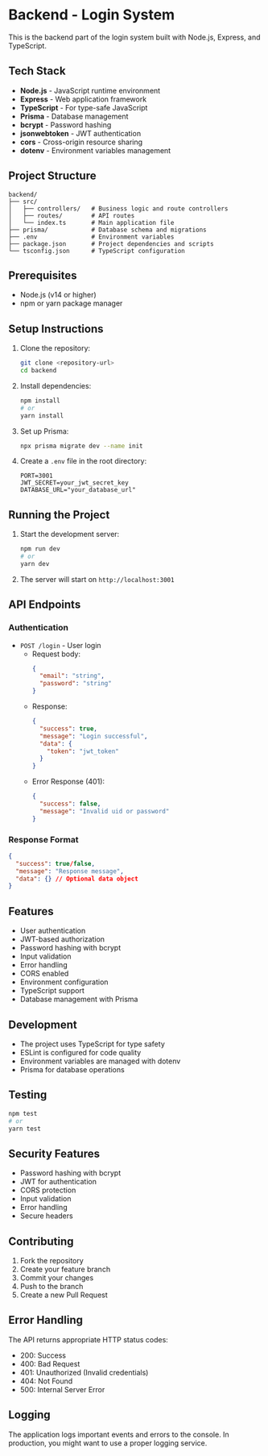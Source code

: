 # Backend - Login System

This is the backend part of the login system built with Node.js, Express, and TypeScript.

## Tech Stack

- **Node.js** - JavaScript runtime environment
- **Express** - Web application framework
- **TypeScript** - For type-safe JavaScript
- **Prisma** - Database management
- **bcrypt** - Password hashing
- **jsonwebtoken** - JWT authentication
- **cors** - Cross-origin resource sharing
- **dotenv** - Environment variables management

## Project Structure

```
backend/
├── src/
│   ├── controllers/   # Business logic and route controllers
│   ├── routes/        # API routes
│   └── index.ts       # Main application file
├── prisma/            # Database schema and migrations
├── .env               # Environment variables
├── package.json       # Project dependencies and scripts
└── tsconfig.json      # TypeScript configuration
```

## Prerequisites

- Node.js (v14 or higher)
- npm or yarn package manager

## Setup Instructions

1. Clone the repository:
   ```bash
   git clone <repository-url>
   cd backend
   ```

2. Install dependencies:
   ```bash
   npm install
   # or
   yarn install
   ```

3. Set up Prisma:
   ```bash
   npx prisma migrate dev --name init
   ```

4. Create a `.env` file in the root directory:
   ```
   PORT=3001
   JWT_SECRET=your_jwt_secret_key
   DATABASE_URL="your_database_url"
   ```

## Running the Project

1. Start the development server:
   ```bash
   npm run dev
   # or
   yarn dev
   ```

2. The server will start on `http://localhost:3001`

## API Endpoints

### Authentication
- `POST /login` - User login
  - Request body:
    ```json
    {
      "email": "string",
      "password": "string"
    }
    ```
  - Response:
    ```json
    {
      "success": true,
      "message": "Login successful",
      "data": {
        "token": "jwt_token"
      }
    }
    ```
  - Error Response (401):
    ```json
    {
      "success": false,
      "message": "Invalid uid or password"
    }
    ```

### Response Format
```json
{
  "success": true/false,
  "message": "Response message",
  "data": {} // Optional data object
}
```

## Features

- User authentication
- JWT-based authorization
- Password hashing with bcrypt
- Input validation
- Error handling
- CORS enabled
- Environment configuration
- TypeScript support
- Database management with Prisma

## Development

- The project uses TypeScript for type safety
- ESLint is configured for code quality
- Environment variables are managed with dotenv
- Prisma for database operations

## Testing

```bash
npm test
# or
yarn test
```

## Security Features

- Password hashing with bcrypt
- JWT for authentication
- CORS protection
- Input validation
- Error handling
- Secure headers

## Contributing

1. Fork the repository
2. Create your feature branch
3. Commit your changes
4. Push to the branch
5. Create a new Pull Request

## Error Handling

The API returns appropriate HTTP status codes:
- 200: Success
- 400: Bad Request
- 401: Unauthorized (Invalid credentials)
- 404: Not Found
- 500: Internal Server Error

## Logging

The application logs important events and errors to the console. In production, you might want to use a proper logging service. 